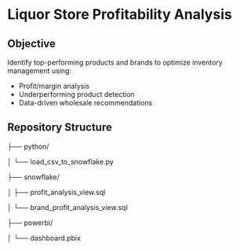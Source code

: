 # Liquor Store Profitability Analysis

## Objective
Identify top-performing products and brands to optimize inventory management using:
- Profit/margin analysis
- Underperforming product detection
- Data-driven wholesale recommendations

## Repository Structure

├── python/

│       └── load_csv_to_snowflake.py

├── snowflake/

│       ├── profit_analysis_view.sql

│       └── brand_profit_analysis_view.sql

├── powerbi/

│       └── dashboard.pbix

